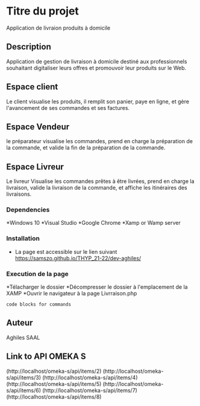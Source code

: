 # Titre du projet

Application de livraion produits à domicile

## Description

Application de gestion de livraison à domicile destiné aux professionnels souhaitant digitaliser leurs offres et promouvoir leur produits sur le Web.

## Espace client

Le client visualise les produits, il remplit son panier, paye en ligne, et gère l'avancement de ses commandes et ses factures.


## Espace Vendeur

le préparateur visualise les commandes, prend en charge la préparation de la commande, et valide la fin de la préparation de la commande.


## Espace Livreur

Le livreur Visualise les commandes prêtes à être livrées, prend en charge la livraison, valide la livraison de la commande, et affiche les itinéraires des livraisons.

### Dependencies

*Windows 10
*Visual Studio
*Google Chrome
*Xamp or Wamp server

### Installation

* La page est accessible sur le lien suivant https://samszo.github.io/THYP_21-22/dev-aghiles/

### Execution de la page

*Télacharger le dossier
*Décompresser le dossier à l'emplacement de la XAMP
*Ouvrir le navigateur à la page Livrraison.php
```
code blocks for commands
```

## Auteur

Aghiles SAAL

## Link to API OMEKA S
(http://localhost/omeka-s/api/items/2)
(http://localhost/omeka-s/api/items/3)
(http://localhost/omeka-s/api/items/4)
(http://localhost/omeka-s/api/items/5)
(http://localhost/omeka-s/api/items/6)
(http://localhost/omeka-s/api/items/7)
(http://localhost/omeka-s/api/items/8)

